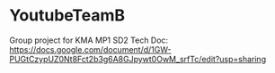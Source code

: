 # YoutubeTeamB
Group project for KMA MP1 SD2
Tech Doc: https://docs.google.com/document/d/1GW-PUGtCzypUZ0Nt8Fct2b3g6A8GJpywt0OwM_srfTc/edit?usp=sharing
